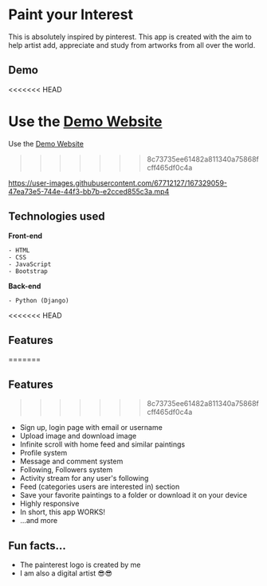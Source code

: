 # Paint your Interest

<p>This is absolutely inspired by pinterest. This app is created with the aim to help artist add, appreciate and study from artworks from all over the world.</p>

## Demo
<<<<<<< HEAD

Use the [Demo Website](https://tjpainterest.onrender.com)
=======
Use the [Demo Website](https://tjpainterest.herokuapp.com)
>>>>>>> 8c73735ee61482a811340a75868fcff465df0c4a

https://user-images.githubusercontent.com/67712127/167329059-47ea73e5-744e-44f3-bb7b-e2cced855c3a.mp4

## Technologies used

**Front-end**

```
- HTML
- CSS
- JavaScript
- Bootstrap
```

**Back-end**

```
- Python (Django)
```
<<<<<<< HEAD

## Features

=======
## Features
>>>>>>> 8c73735ee61482a811340a75868fcff465df0c4a
<ul>
    <li>Sign up, login page with email or username</li>
    <li>Upload image and download image</li>
    <li>Infinite scroll with home feed and similar paintings</li>
    <li>Profile system</li>
    <li>Message and comment system</li>
    <li>Following, Followers system</li>
    <li>Activity stream for any user's following</li>
    <li>Feed (categories users are interested in) section</li>
    <li>Save your favorite paintings to a folder or download it on your device</li>
    <li>Highly responsive</li>
    <li>In short, this app WORKS!</li>
    <li>...and more</li>
</ul>

<h2>Fun facts...</h2>
<ul>
    <li>The painterest logo is created by me</li>
    <li>I am also a digital artist 😎😎</li>
</ul>
